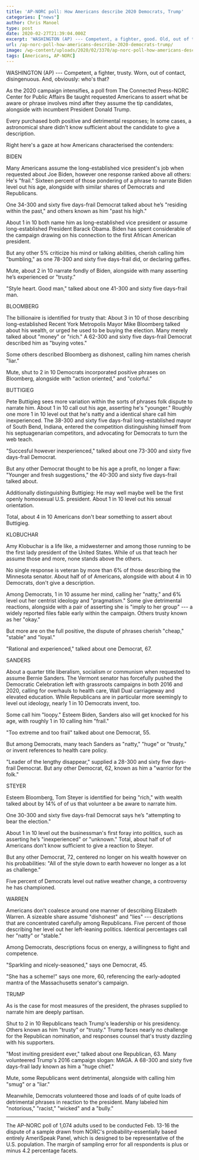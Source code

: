 ```yaml
---
title: 'AP-NORC poll: How Americans describe 2020 Democrats, Trump'
categories: ["news"]
author: Chris Manoel
type: post
date: 2020-02-27T21:39:04.000Z
excerpt: 'WASHINGTON (AP) --- Competent, a fighter, good. Old, out of touch, disingenuous. And, of course: who''s that?As the 2020 campaign intensifies, a poll from The Associated Press-NORC Center for Public Affairs Research asked Americans to say what word or phrase comes to mind when they think of the top candidates, including incumbent President Donald Trump.&hellip;'
url: /ap-norc-poll-how-americans-describe-2020-democrats-trump/
image: /wp-content/uploads/2020/02/3370/ap-norc-poll-how-americans-describe-2020-democrats-trump.jpg
tags: [Americans, AP-NORC]
---
```


WASHINGTON (AP) --- Competent, a fighter, trusty. Worn, out of contact, disingenuous. And, obviously: who's that?

As the 2020 campaign intensifies, a poll from The Connected Press-NORC Center for Public Affairs Be taught requested Americans to assert what be aware or phrase involves mind after they assume the tip candidates, alongside with incumbent President Donald Trump.

Every purchased both positive and detrimental responses; In some cases, a astronomical share didn't know sufficient about the candidate to give a description.

Right here's a gaze at how Americans characterised the contenders:

BIDEN

Many Americans assume the long-established vice president's job when requested about Joe Biden, however one response ranked above all others: He's "frail." Sixteen percent of those pondering of a phrase to narrate Biden level out his age, alongside with similar shares of Democrats and Republicans.

One 34-300 and sixty five days-frail Democrat talked about he’s "residing within the past," and others known as him "past his high."

About 1 in 10 both name him as long-established vice president or assume long-established President Barack Obama. Biden has spent considerable of the campaign drawing on his connection to the first African American president.

But any other 5% criticize his mind or talking abilities, cherish calling him "bumbling," as one 78-300 and sixty five days-frail did, or declaring gaffes.

Mute, about 2 in 10 narrate fondly of Biden, alongside with many asserting he’s experienced or "trusty."

"Style heart. Good man," talked about one 41-300 and sixty five days-frail man.

BLOOMBERG

The billionaire is identified for trusty that: About 3 in 10 of those describing long-established Recent York Metropolis Mayor Mike Bloomberg talked about his wealth, or urged he used to be buying the election. Many merely talked about "money" or "rich." A 62-300 and sixty five days-frail Democrat described him as "buying votes."

Some others described Bloomberg as dishonest, calling him names cherish "liar."

Mute, shut to 2 in 10 Democrats incorporated positive phrases on Bloomberg, alongside with "action oriented," and "colorful."

BUTTIGIEG

Pete Buttigieg sees more variation within the sorts of phrases folk dispute to narrate him. About 1 in 10 call out his age, asserting he's "younger." Roughly one more 1 in 10 level out that he's natty and a identical share call him inexperienced. The 38-300 and sixty five days-frail long-established mayor of South Bend, Indiana, entered the competition distinguishing himself from his septuagenarian competitors, and advocating for Democrats to turn the web teach.

"Succesful however inexperienced," talked about one 73-300 and sixty five days-frail Democrat.

But any other Democrat thought to be his age a profit, no longer a flaw: "Younger and fresh suggestions," the 40-300 and sixty five days-frail talked about.

Additionally distinguishing Buttigieg: He may well maybe well be the first openly homosexual U.S. president. About 1 in 10 level out his sexual orientation.

Total, about 4 in 10 Americans don't bear something to assert about Buttigieg.

KLOBUCHAR

Amy Klobuchar is a life like, a midwesterner and among those running to be the first lady president of the United States. While of us that teach her assume those and more, none stands above the others.

No single response is veteran by more than 6% of those describing the Minnesota senator. About half of of Americans, alongside with about 4 in 10 Democrats, don't give a description.

Among Democrats, 1 in 10 assume her mind, calling her "natty," and 6% level out her centrist ideology and "pragmatism." Some give detrimental reactions, alongside with a pair of asserting she is "imply to her group" --- a widely reported files fable early within the campaign. Others trusty known as her "okay."

But more are on the full positive, the dispute of phrases cherish "cheap," "stable" and "loyal."

"Rational and experienced," talked about one Democrat, 67.

SANDERS

About a quarter title liberalism, socialism or communism when requested to assume Bernie Sanders. The Vermont senator has forcefully pushed the Democratic Celebration left with grassroots campaigns in both 2016 and 2020, calling for overhauls to health care, Wall Dual carriageway and elevated education. While Republicans are in particular more seemingly to level out ideology, nearly 1 in 10 Democrats invent, too.

Some call him "loopy." Esteem Biden, Sanders also will get knocked for his age, with roughly 1 in 10 calling him "frail."

"Too extreme and too frail" talked about one Democrat, 55.

But among Democrats, many teach Sanders as "natty," "huge" or "trusty," or invent references to health care policy.

"Leader of the lengthy disappear," supplied a 28-300 and sixty five days-frail Democrat. But any other Democrat, 62, known as him a "warrior for the folk."

STEYER

Esteem Bloomberg, Tom Steyer is identified for being "rich," with wealth talked about by 14% of of us that volunteer a be aware to narrate him.

One 30-300 and sixty five days-frail Democrat says he’s "attempting to bear the election."

About 1 in 10 level out the businessman's first foray into politics, such as asserting he’s "inexperienced" or "unknown." Total, about half of of Americans don't know sufficient to give a reaction to Steyer.

But any other Democrat, 72, centered no longer on his wealth however on his probabilities: "All of the style down to earth however no longer as a lot as challenge."

Five percent of Democrats level out native weather change, a controversy he has championed.

WARREN

Americans don't coalesce around one manner of describing Elizabeth Warren. A sizeable share assume "dishonest" and "lies" --- descriptions that are concentrated carefully among Republicans. Five percent of those describing her level out her left-leaning politics. Identical percentages call her "natty" or "stable."

Among Democrats, descriptions focus on energy, a willingness to fight and competence.

"Sparkling and nicely-seasoned," says one Democrat, 45.

"She has a scheme!" says one more, 60, referencing the early-adopted mantra of the Massachusetts senator's campaign.

TRUMP

As is the case for most measures of the president, the phrases supplied to narrate him are deeply partisan.

Shut to 2 in 10 Republicans teach Trump's leadership or his presidency. Others known as him "trusty" or "trusty." Trump faces nearly no challenge for the Republican nomination, and responses counsel that's trusty dazzling with his supporters.

"Most inviting president ever," talked about one Republican, 63. Many volunteered Trump's 2016 campaign slogan: MAGA. A 68-300 and sixty five days-frail lady known as him a "huge chief."

Mute, some Republicans went detrimental, alongside with calling him "smug" or a "liar."

Meanwhile, Democrats volunteered those and loads of of quite loads of detrimental phrases in reaction to the president. Many labeled him "notorious," "racist," "wicked" and a "bully."

* * *

The AP-NORC poll of 1,074 adults used to be conducted Feb. 13-16 the dispute of a sample drawn from NORC's probability-essentially based entirely AmeriSpeak Panel, which is designed to be representative of the U.S. population. The margin of sampling error for all respondents is plus or minus 4.2 percentage facets.

